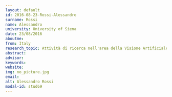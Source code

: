 ```yaml
---
layout: default 
id: 2016-08-23-Rossi-Alessandro
surname: Rossi
name: Alessandro
university: University of Siena
date: 23/08/2016
aboutme: 
from: Italy
research_topic: Attività di ricerca nell'area della Visione Artificiale
abstract: 
advisor: 
keywords: 
website: 
img: no_picture.jpg
email: 
alt: Alessandro Rossi
modal-id: stud69
---
```

